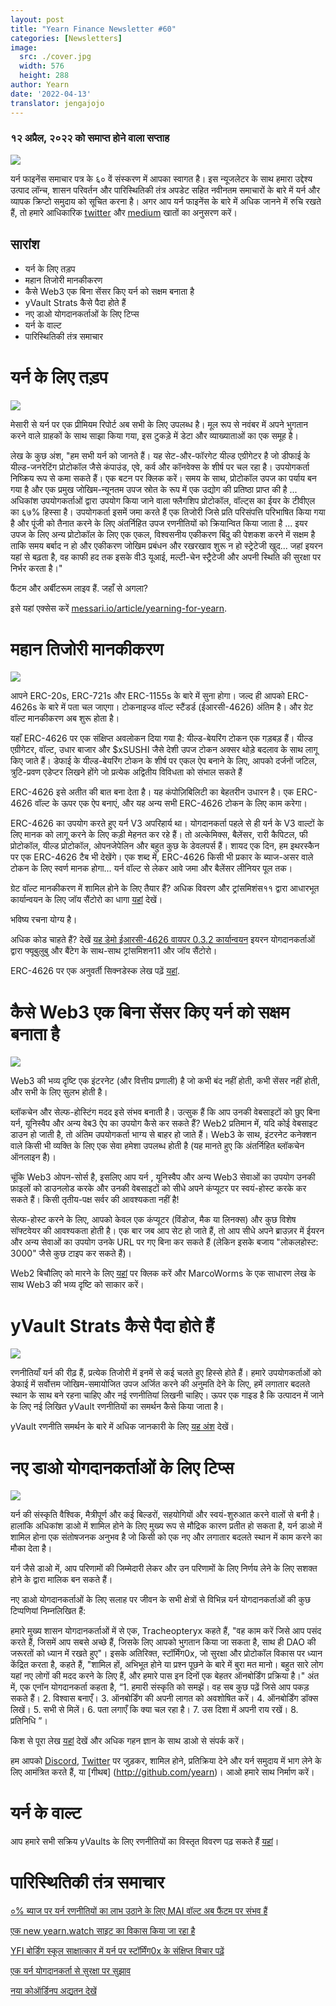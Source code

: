 ```yaml
---
layout: post
title: "Yearn Finance Newsletter #60"
categories: [Newsletters]
image:
  src: ./cover.jpg
  width: 576
  height: 288
author: Yearn
date: '2022-04-13'
translator: jengajojo
---
```


### १२ अप्रैल, २०२२ को समाप्त होने वाला सप्ताह

![](./image1.jpg?w=900&h=453)

यर्न फाइनेंस समाचार पत्र के ६० वें संस्करण में आपका स्वागत है। इस न्यूजलेटर के साथ हमारा उद्देश्य उत्पाद लॉन्च, शासन परिवर्तन और पारिस्थितिकी तंत्र अपडेट सहित नवीनतम समाचारों के बारे में यर्न और व्यापक क्रिप्टो समुदाय को सूचित करना है। अगर आप यर्न फाइनेंस के बारे में अधिक जानने में रुचि रखते हैं, तो हमारे आधिकारिक [twitter](https://twitter.com/iearnfinance) और [medium](https://medium.com/iearn) खातों का अनुसरण करें।

## सारांश

- यर्न के लिए तड़प
- महान तिजोरी मानकीकरण
- कैसे Web3 एक बिना सेंसर किए यर्न को सक्षम बनाता है
- yVault Strats कैसे पैदा होते हैं
- नए डाओ योगदानकर्ताओं के लिए टिप्स
- यर्न के वाल्ट
- पारिस्थितिकी तंत्र समाचार

# यर्न के लिए तड़प

![](./image2.jpg?w=1000&h=563)

मेसारी से यर्न पर एक प्रीमियम रिपोर्ट अब सभी के लिए उपलब्ध है। मूल रूप से नवंबर में अपने भुगतान करने वाले ग्राहकों के साथ साझा किया गया, इस टुकड़े में डेटा और व्याख्याताओं का एक समूह है।

लेख के कुछ अंश, "हम सभी यर्न को जानते हैं। यह सेट-और-फॉरगेट यील्ड एग्रीगेटर है जो डीफाई के यील्ड-जनरेटिंग प्रोटोकॉल जैसे कंपाउंड, एवे, कर्व और कॉनवेक्स के शीर्ष पर चल रहा है। उपयोगकर्ता निष्क्रिय रूप से कमा सकते हैं। एक बटन पर क्लिक करें। समय के साथ, प्रोटोकॉल उपज का पर्याय बन गया है और एक प्रमुख जोखिम-न्यूनतम उपज स्रोत के रूप में एक उद्योग की प्रतिष्ठा प्राप्त की है ... अधिकांश उपयोगकर्ताओं द्वारा उपयोग किया जाने वाला फ्लैगशिप प्रोटोकॉल, वॉल्ट्स का ईयर के टीवीएल का ६७% हिस्सा है। उपयोगकर्ता इसमें जमा करते हैं एक तिजोरी जिसे प्रति परिसंपत्ति परिभाषित किया गया है और पूंजी को तैनात करने के लिए अंतर्निहित उपज रणनीतियों को क्रियान्वित किया जाता है ... इयर उपज के लिए अन्य प्रोटोकॉल के लिए एक एकल, विश्वसनीय एकीकरण बिंदु की पेशकश करने में सक्षम है ताकि समय बर्बाद न हो और एकीकरण जोखिम प्रबंधन और रखरखाव शुरू न हो स्ट्रेटेजी खुद... जहां इयरन यहां से बढ़ता है, वह काफी हद तक इसके वी3 यूआई, मल्टी-चेन स्ट्रैटेजी और अपनी स्थिति की सुरक्षा पर निर्भर करता है।"

फैंटम और अर्बीटरूम लाइव हैं. जहाँ से अगला?

इसे यहां एक्सेस करें [messari.io/article/yearning-for-yearn](messari.io/article/yearning-for-yearn).

# महान तिजोरी मानकीकरण

![](./image3.jpg?w=900&h=577)

आपने ERC-20s, ERC-721s और ERC-1155s के बारे में सुना होगा। जल्द ही आपको ERC-4626s के बारे में पता चल जाएगा। टोकनाइज्ड वॉल्ट स्टैंडर्ड (ईआरसी-4626) अंतिम है। और ग्रेट वॉल्ट मानकीकरण अब शुरू होता है।

यहाँ ERC-4626 पर एक संक्षिप्त अवलोकन दिया गया है: यील्ड-बेयरिंग टोकन एक गड़बड़ हैं। यील्ड एग्रीगेटर, वॉल्ट, उधार बाजार और $xSUSHI जैसे देशी उपज टोकन अक्सर थोड़े बदलाव के साथ लागू किए जाते हैं। डेफाई के यील्ड-बेयरिंग टोकन के शीर्ष पर एकल ऐप बनाने के लिए, आपको दर्जनों जटिल, त्रुटि-प्रवण एडेप्टर लिखने होंगे जो प्रत्येक अद्वितीय विविधता को संभाल सकते हैं

ERC-4626 इसे अतीत की बात बना देता है। यह कंपोज़िबिलिटी का बेहतरीन उधारन है। एक ERC-4626 वॉल्ट के ऊपर एक ऐप बनाएं, और यह अन्य सभी ERC-4626 टोकन के लिए काम करेगा।

ERC-4626 का उपयोग करते हुए यर्न V3 अपरिहार्य था। योगदानकर्ता पहले से ही यर्न के V3 वाल्टों के लिए मानक को लागू करने के लिए कड़ी मेहनत कर रहे हैं। तो अल्केमिक्स, बैलेंसर, रारी कैपिटल, फी प्रोटोकॉल, यील्ड प्रोटोकॉल, ओपनजेपेलिन और बहुत कुछ के डेवलपर्स हैं। शायद एक दिन, हम इथरस्कैन पर एक ERC-4626 टैब भी देखेंगे। एक शब्द में, ERC-4626 किसी भी प्रकार के ब्याज-असर वाले टोकन के लिए स्वर्ण मानक होगा… यर्न वॉल्ट से लेकर आवे जमा और बैलेंसर लीनियर पूल तक।

ग्रेट वॉल्ट मानकीकरण में शामिल होने के लिए तैयार हैं? अधिक विवरण और ट्रांसमिशंस११  द्वारा आधारभूत कार्यान्वयन के लिए जॉय सैंटोरो का धागा [यहां](https://twitter.com/joey__santoro/status/1504603906726240258) देखें।

भविष्य रचना योग्य है।

अधिक कोड चाहते हैं? देखें [यह डेमो ईआरसी-4626 वायपर 0.3.2 कार्यान्वयन](https://github.com/fubuloubu/ERC4626) इयरन योगदानकर्ताओं द्वारा फ्यूबुलुबु और बैंटेग के साथ-साथ ट्रांसमिशन11 और जॉय सैंटोरो।

ERC-4626 पर एक अनुवर्ती सिक्नडेस्क लेख पढ़ें [यहां](https://www.coindesk.com/layer2/2022/04/08/defi-giant-yearn-leads-the-way-on-erc-4626-token-standard-adoption/).

# कैसे Web3 एक बिना सेंसर किए यर्न को सक्षम बनाता है

![](./image4.jpg?w=900&h=451)

Web3 की भव्य दृष्टि एक इंटरनेट (और वित्तीय प्रणाली) है जो कभी बंद नहीं होती, कभी सेंसर नहीं होती, और सभी के लिए सुलभ होती है।

ब्लॉकचेन और सेल्फ-होस्टिंग मदद इसे संभव बनाती है। उत्सुक हैं कि आप उनकी वेबसाइटों को छुए बिना यर्न, यूनिस्वैप और अन्य वेब3 ऐप का उपयोग कैसे कर सकते हैं? Web2 प्रतिमान में, यदि कोई वेबसाइट डाउन हो जाती है, तो अंतिम उपयोगकर्ता भाग्य से बाहर हो जाते हैं। Web3 के साथ, इंटरनेट कनेक्शन वाले किसी भी व्यक्ति के लिए एक सेवा हमेशा उपलब्ध होती है (यह मानते हुए कि अंतर्निहित ब्लॉकचेन ऑनलाइन है)।

चूंकि Web3 ओपन-सोर्स है, इसलिए आप यर्न , यूनिस्वैप और अन्य Web3 सेवाओं का उपयोग उनकी फ़ाइलों को डाउनलोड करके और उनकी वेबसाइटों को सीधे अपने कंप्यूटर पर स्वयं-होस्ट करके कर सकते हैं। किसी तृतीय-पक्ष सर्वर की आवश्यकता नहीं है!

सेल्फ-होस्ट करने के लिए, आपको केवल एक कंप्यूटर (विंडोज, मैक या लिनक्स) और कुछ विशेष सॉफ्टवेयर की आवश्यकता होती है। एक बार जब आप सेट हो जाते हैं, तो आप सीधे अपने ब्राउज़र में ईयरन और अन्य सेवाओं का उपयोग उनके URL पर गए बिना कर सकते हैं (लेकिन इसके बजाय "लोकलहोस्ट: 3000" जैसे कुछ टाइप कर सकते हैं)।

Web2 बिचौलिए को मारने के लिए [यहां](https://medium.com/iearn/self-hosting-web3-services-299306b706ee) पर क्लिक करें और MarcoWorms के एक साधारण लेख के साथ Web3 की भव्य दृष्टि को साकार करें।

# yVault Strats कैसे पैदा होते हैं

![](./image5.jpg?w=900&h=650)

रणनीतियाँ यर्न की रीढ़ हैं, प्रत्येक तिजोरी में इनमें से कई चलते हुए हिस्से होते हैं। हमारे उपयोगकर्ताओं को डेफाई में सर्वोत्तम जोखिम-समायोजित उपज अर्जित करने की अनुमति देने के लिए, हमें लगातार बदलते स्थान के साथ बने रहना चाहिए और नई रणनीतियां लिखनी चाहिए। ऊपर एक गाइड है कि उत्पादन में जाने के लिए नई लिखित yVault रणनीतियों का समर्थन कैसे किया जाता है।

yVault रणनीति समर्थन के बारे में अधिक जानकारी के लिए [यह अंश](https://medium.com/iearn/how-new-yearn-vault-strategies-are-endorsed-8c0e0870790d) देखें।

# नए डाओ योगदानकर्ताओं के लिए टिप्स

![](./image6.jpg?w=900&h=473)

यर्न की संस्कृति वैश्विक, मैत्रीपूर्ण और कई बिल्डरों, सहयोगियों और स्वयं-शुरुआत करने वालों से बनी है। हालांकि अधिकांश डाओ में शामिल होने के लिए मुख्य रूप से मौद्रिक कारण प्रतीत हो सकता है, यर्न डाओ में शामिल होना एक संतोषजनक अनुभव है जो किसी को एक नए और लगातार बदलते स्थान में काम करने का मौका देता है।

यर्न जैसे डाओ में, आप परिणामों की जिम्मेदारी लेकर और उन परिणामों के लिए निर्णय लेने के लिए सशक्त होने के द्वारा मालिक बन सकते हैं।

नए डाओ योगदानकर्ताओं के लिए सलाह पर जीवन के सभी क्षेत्रों से विभिन्न यर्न योगदानकर्ताओं की कुछ टिप्पणियां निम्नलिखित हैं:

हमारे मुख्य शासन योगदानकर्ताओं में से एक, Tracheopteryx कहते हैं, "वह काम करें जिसे आप पसंद करते हैं, जिसमें आप सबसे अच्छे हैं, जिसके लिए आपको भुगतान किया जा सकता है, साथ ही DAO की जरूरतों को ध्यान में रखते हुए"। इसके अतिरिक्त, स्टॉर्मिंग0x, जो सुरक्षा और प्रोटोकॉल विकास पर ध्यान केंद्रित करता है, कहते हैं, "शामिल हों, अभिभूत होने या प्रश्न पूछने के बारे में बुरा मत मानो। बहुत सारे लोग यहां नए लोगों की मदद करने के लिए हैं, और हमारे पास इन दिनों एक बेहतर ऑनबोर्डिंग प्रक्रिया है।" अंत में, एक एनॉन योगदानकर्ता कहता है, “1. हमारी संस्कृति को समझें। वह सब कुछ पढ़ें जिसे आप पकड़ सकते हैं। 2. विश्वास बनाएँ। 3. ऑनबोर्डिंग की अपनी लागत को अवशोषित करें। 4. ऑनबोर्डिंग डॉक्स लिखें। 5. सभी से मिलें। 6. पता लगाएँ कि क्या चल रहा है। 7. उस दिशा में अपनी राय रखें। 8. प्रतिनिधि ”।

किश से पूरा लेख [यहां](https://medium.com/iearn/tips-for-new-contributors-4e978d6b73d) देखें और अधिक गहन ज्ञान के साथ डाओ से संपर्क करें।

हम आपको [Discord](https://discord.gg/8rF374XkXy), [Twitter](http://twitter.com/iearnfinance) पर जुड़कर, शामिल होने, प्रतिक्रिया देने और यर्न  समुदाय में भाग लेने के लिए आमंत्रित करते हैं, या [गीथब] (http://github.com/yearn)। आओ हमारे साथ निर्माण करें।

# यर्न के वाल्ट 

आप हमारे सभी सक्रिय yVaults के लिए रणनीतियों का विस्तृत विवरण पढ़ सकते हैं [यहां](https://medium.com/yearn-state-of-the-vaults/the-vaults-at-yearn-9237905ffed3)।

# पारिस्थितिकी तंत्र समाचार

[०% ब्याज पर यर्न रणनीतियों का लाभ उठाने के लिए MAI वॉल्ट अब फैंटम पर संभव हैं](https://twitter.com/QiDaoProtocol/status/1511787974383521805)

[एक new yearn.watch साइट का विकास किया जा रहा है](https://watch.major.tax/)

[YFI बोर्डिंग स्कूल साक्षात्कार में यर्न पर स्टॉर्मिंग0x के संक्षिप्त विचार पढ़ें](https://twitter.com/YFI_interns/status/1510244675671793670?s=20&t=27yxNtksWs-le96KTQVXrw)

[एक यर्न योगदानकर्ता से सुरक्षा पर सुझाव](https://twitter.com/storming0x/status/1509769575021178886)

[नया कोऑर्डिनप अद्यतन देखें](https://twitter.com/coordinape/status/1512247042806005763)
